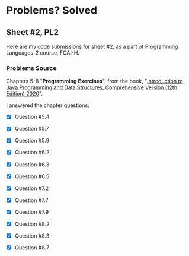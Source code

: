 # Problems? Solved

## Sheet #2, PL2

Here are my code submissions for sheet #2, as a part of Programming Languages-2 course, FCAI-H. 

### Problems Source 

Chapters 5-8 "**Programming Exercises**", from the book, "[Introduction to Java Programming and Data Structures, Comprehensive Version (12th Edition) 2020](https://media.pearsoncmg.com/ph/esm/ecs_liang_ijp_12/cw/)". 

I answered the chapter questions:

- [x] Question #5.4

- [x] Question #5.7

- [x] Question #5.9

- [x] Question #6.2

- [x] Question #6.3

- [x] Question #6.5

- [x] Question #7.2

- [x] Question #7.7

- [x] Question #7.9

- [x] Question #8.2

- [x] Question #8.3

- [x] Question #8.7

